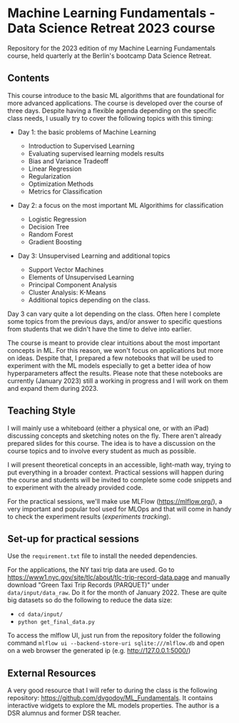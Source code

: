 # Machine Learning Fundamentals - Data Science Retreat 2023 course
Repository for the 2023 edition of my Machine Learning Fundamentals course, held quarterly at the Berlin's bootcamp Data Science Retreat.

## Contents
This course introduce to the basic ML algorithms that are foundational for more advanced applications. The course is developed over the course of three days. Despite having a flexible agenda depending on the specific class needs, I usually try to cover the following topics with this timing:

* Day 1: the basic problems of Machine Learning
  * Introduction to Supervised Learning
  * Evaluating supervised learning models results
  * Bias and Variance Tradeoff
  * Linear Regression
  * Regularization
  * Optimization Methods
  * Metrics for Classification

* Day 2: a focus on the most important ML Algorithims for classification
  * Logistic Regression
  * Decision Tree
  * Random Forest
  * Gradient Boosting

* Day 3: Unsupervised Learning and additional topics
  * Support Vector Machines
  * Elements of Unsupervised Learning
  * Principal Component Analysis
  * Cluster Analysis: K-Means
  * Additional topics depending on the class.

Day 3 can vary quite a lot depending on the class. Often here I complete some topics from the previous days, and/or answer to specific questions from students that we didn't have the time to delve into earlier. 

The course is meant to provide clear intuitions about the most important concepts in ML. For this reason, we won't focus on applications but more on ideas. Despite that, I prepared a few notebooks that will be used to experiment with the ML models especially to get a better idea of how hyperparameters affect the results. Please note that these notebooks are currently (January 2023) still a working in progress and I will work on them and expand them during 2023. 

## Teaching Style
I will mainly use a whiteboard (either a physical one, or with an iPad) discussing concepts and sketching notes on the fly. There aren't already prepared slides for this course. The idea is to have a discussion on the course topics and to involve every student as much as possible. 

I will present theoretical concepts in an accessible, light-math way, trying to put everything in a broader context. Practical sessions will happen during the course and students will be invited to complete some code snippets and to experiment with the already provided code. 

For the practical sessions, we'll make use MLFlow (https://mlflow.org/), a very important and popular tool used for MLOps and that will come in handy to check the experiment results (*experiments tracking*).

## Set-up for practical sessions
Use the `requirement.txt` file to install the needed dependencies. 

For the applications, the NY taxi trip data are used. Go to https://www1.nyc.gov/site/tlc/about/tlc-trip-record-data.page and manually download "Green Taxi Trip Records (PARQUET)" under `data/input/data_raw`. Do it for the month of January 2022. These are quite big datasets so do the following to reduce the data size:

- `cd data/input/`
- `python get_final_data.py` 

To access the mlflow UI, just run from the repository folder the following command `mlflow ui --backend-store-uri sqlite:///mlflow.db` and open on a web browser the generated ip (e.g. http://127.0.0.1:5000/)

## External Resources
A very good resource that I will refer to during the class is the following repository: https://github.com/dvgodoy/ML_Fundamentals. It contains interactive widgets to explore the ML models properties. The author is a DSR alumnus and former DSR teacher. 
